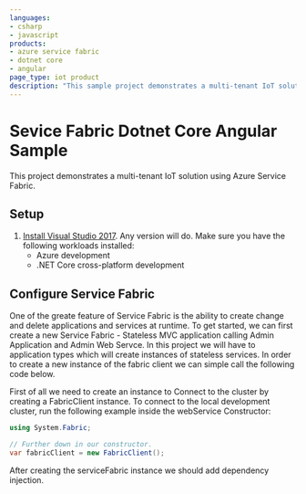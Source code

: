 ```yaml
---
languages:
- csharp
- javascript
products:
- azure service fabric
- dotnet core
- angular
page_type: iot product
description: "This sample project demonstrates a multi-tenant IoT solution using Azure Service Fabric."
---
```


# Sevice Fabric Dotnet Core Angular Sample

This project demonstrates a multi-tenant IoT solution using Azure Service Fabric.

## Setup

 1. [Install Visual Studio 2017](https://www.visualstudio.com/). Any version will do. Make sure you have the following workloads installed:
    - Azure development
    - .NET Core cross-platform development

## Configure Service Fabric

One of the greate feature of Service Fabric is the ability to create change and delete applications and services at runtime. To get started, we can first create a new Service Fabric - Stateless MVC application calling Admin Application and Admin Web Servce. In this project we will have to application types which will create instances of stateless services. In order to create a new instance of the fabric client we can simple call the following code below.

First of all we need to create an instance to Connect to the cluster by creating a FabricClient instance. To connect to the local development cluster, run the following example inside the webService Constructor:

```csharp
using System.Fabric;

// Further down in our constructor.
var fabricClient = new FabricClient();
```

After creating the serviceFabric instance we should add dependency injection.
